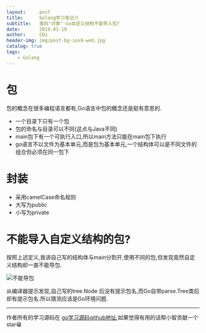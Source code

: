 ```yaml
---
layout:     post
title:      Golang学习笔记八
subtitle:   面向"对象"-Go自定义结构不能导入包?
date:       2019-01-19
author:     CDz
header-img: img/post-bg-ios9-web.jpg
catalog: true
tags:
    - Golang
---
```


# 包

包的概念在很多编程语言都有,Go语言中包的概念还是挺有意思的.

- 一个目录下只有一个包
- 包的命名与目录可以不同(这点与Java不同)
- main包下有一个可执行入口,所以main方法只能在main包下执行
- go语言不以文件为基本单元,而是包为基本单元,一个结构体可以是不同文件的组合但必须在同一包下

# 封装

- 采用camelCase命名规则
- 大写为public
- 小写为private

# 不能导入自定义结构的包?

按照上述定义,我讲自己写的结构体与main分割开,使用不同的包,但发现竟然自定义结构却一直不能导包.

![不能导包](http://wx2.sinaimg.cn/large/63d77fe7gy1fzecasion3j20o409lmxv.jpg)

从编译器提示发现,自己写的tree.Node 后没有提示包名,而Go自带parse.Tree类后却有提示包名.所以猜测应该是Go环境问题.




------
作者所有的学习源码在 [go学习源码github地址](https://github.com/CDz1129/golang-learn),如果觉得有用的话帮小智贡献一个star😁
